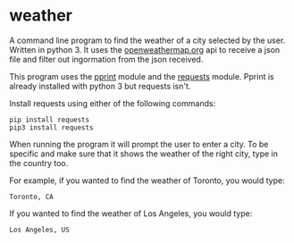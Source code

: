 # weather
A command line program to find the weather of a city selected by the user. Written in python 3. It uses the [openweathermap.org](openweathermap.org) api to receive a json file and filter out ingormation from the json received. 

This program uses the [pprint](https://docs.python.org/3/library/pprint.html) module and the [requests](https://pypi.org/project/requests/) module. Pprint is already installed with python 3 but requests isn't.

Install requests using either of the following commands:

```
pip install requests
pip3 install requests
```
When running the program it will prompt the user to enter a city. To be specific and make sure that it shows the weather of the right city, type in the country too.

For example, if you wanted to find the weather of Toronto, you would type:

```
Toronto, CA
```

If you wanted to find the weather of Los Angeles, you would type:

```
Los Angeles, US
```
